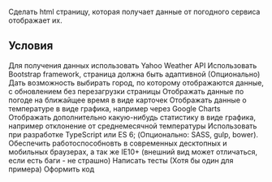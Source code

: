 Сделать html страницу, которая получает данные от погодного сервиса отображает их.
## Условия
Для получения данных использовать Yahoo Weather API
Использовать Bootstrap framework, страница должна быть адаптивной
(Опционально) Дать возможность выбирать город, по которому отображаются данные, с обновлением без перезагрузки страницы
Отображать данные по погоде на ближайщее время в виде карточек
Отображать данные о температуре в виде графика, например через Google Charts
Отображать дополнительно какую-нибудь статистику в виде графика, например отклонение от среднемесячной температуры
Использовать при разработке TypeScript или ES 6; (Опционально: SASS, gulp, bower).
Обеспечить работоспособновть в современных десктопных и мобильных браузерах, а так же IE10+ (внешний вид может отличаться, если есть баги - не страшно)
Написать тесты (Хотя бы один для примера)
Оформить код

